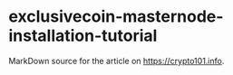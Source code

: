 # exclusivecoin-masternode-installation-tutorial
MarkDown source for the article on https://crypto101.info.
